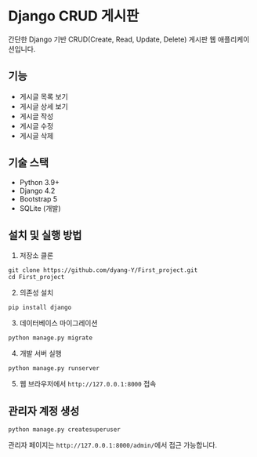 # Django CRUD 게시판

간단한 Django 기반 CRUD(Create, Read, Update, Delete) 게시판 웹 애플리케이션입니다.

## 기능

- 게시글 목록 보기
- 게시글 상세 보기
- 게시글 작성
- 게시글 수정
- 게시글 삭제

## 기술 스택

- Python 3.9+
- Django 4.2
- Bootstrap 5
- SQLite (개발)

## 설치 및 실행 방법

1. 저장소 클론
```
git clone https://github.com/dyang-Y/First_project.git
cd First_project
```

2. 의존성 설치
```
pip install django
```

3. 데이터베이스 마이그레이션
```
python manage.py migrate
```

4. 개발 서버 실행
```
python manage.py runserver
```

5. 웹 브라우저에서 `http://127.0.0.1:8000` 접속

## 관리자 계정 생성

```
python manage.py createsuperuser
```

관리자 페이지는 `http://127.0.0.1:8000/admin/`에서 접근 가능합니다. 
